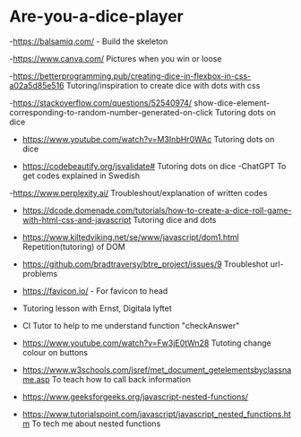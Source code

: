 # Are-you-a-dice-player

-https://balsamiq.com/ - Build the skeleton

-https://www.canva.com/
Pictures when you win or loose

-https://betterprogramming.pub/creating-dice-in-flexbox-in-css-a02a5d85e516
Tutoring/inspiration to create dice with dots with css

-https://stackoverflow.com/questions/52540974/ show-dice-element-corresponding-to-random-number-generated-on-click
 Tutoring dots on dice

- https://www.youtube.com/watch?v=M3InbHr0WAc
Tutoring dots on dice

- https://codebeautify.org/jsvalidate#
 Tutoring dots on dice
-ChatGPT
To get codes explained in Swedish

-https://www.perplexity.ai/ 
Troubleshout/explanation of written codes

- https://dcode.domenade.com/tutorials/how-to-create-a-dice-roll-game-with-html-css-and-javascript
Tutoring dice and dots

- https://www.kiltedviking.net/se/www/javascript/dom1.html
 Repetition(tutoring) of DOM

- https://github.com/bradtraversy/btre_project/issues/9 
Troubleshot url-problems

- https://favicon.io/ - For favicon to head

- Tutoring lesson with Ernst, Digitala lyftet

- CI Tutor to help to me understand function "checkAnswer"

- https://www.youtube.com/watch?v=Fw3jE0tWn28 
 Tutoting change colour on buttons

 - https://www.w3schools.com/jsref/met_document_getelementsbyclassname.asp
 To teach how to call back information


 - https://www.geeksforgeeks.org/javascript-nested-functions/
 - https://www.tutorialspoint.com/javascript/javascript_nested_functions.htm 
 To tech me about nested functions
 
